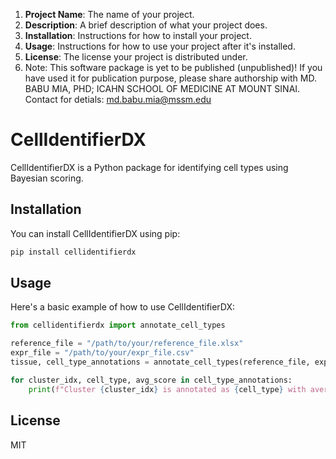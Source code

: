 1. **Project Name**: The name of your project.
2. **Description**: A brief description of what your project does.
3. **Installation**: Instructions for how to install your project.
4. **Usage**: Instructions for how to use your project after it's installed.
5. **License**: The license your project is distributed under.
6. Note: This software package is yet to be published (unpublished)! If you have used it for publication purpose, please share authorship with MD. BABU MIA, PHD; ICAHN SCHOOL OF MEDICINE AT MOUNT SINAI. Contact for detials: md.babu.mia@mssm.edu
# CellIdentifierDX

CellIdentifierDX is a Python package for identifying cell types using Bayesian scoring.

## Installation

You can install CellIdentifierDX using pip:

```bash
pip install cellidentifierdx
```

## Usage

Here's a basic example of how to use CellIdentifierDX:

```python
from cellidentifierdx import annotate_cell_types

reference_file = "/path/to/your/reference_file.xlsx"
expr_file = "/path/to/your/expr_file.csv"
tissue, cell_type_annotations = annotate_cell_types(reference_file, expr_file, 'sheetname')

for cluster_idx, cell_type, avg_score in cell_type_annotations:
    print(f"Cluster {cluster_idx} is annotated as {cell_type} with average Bayesian score of {avg_score}.")

```

## License

MIT
```
